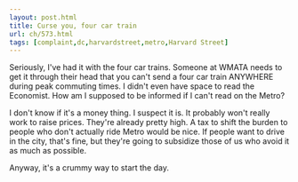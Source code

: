 ```yaml
---
layout: post.html
title: Curse you, four car train
url: ch/573.html
tags: [complaint,dc,harvardstreet,metro,Harvard Street]
---
```

Seriously, I've had it with the four car trains. Someone at WMATA needs to get it through their head that you can't send a four car train ANYWHERE during peak commuting times. I didn't even have space to read the Economist. How am I supposed to be informed if I can't read on the Metro?

I don't know if it's a money thing. I suspect it is. It probably won't really work to raise prices. They're already pretty high. A tax to shift the burden to people who don't actually ride Metro would be nice. If people want to drive in the city, that's fine, but they're going to subsidize those of us who avoid it as much as possible.

Anyway, it's a crummy way to start the day.
